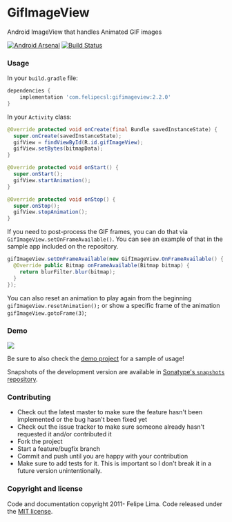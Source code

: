 # GifImageView

Android ImageView that handles Animated GIF images

[![Android Arsenal](https://img.shields.io/badge/Android%20Arsenal-GifImageView-brightgreen.svg?style=flat)](https://android-arsenal.com/details/1/1339)
[![Build Status](https://travis-ci.org/felipecsl/GifImageView.svg?branch=master)](https://travis-ci.org/felipecsl/GifImageView)

### Usage

In your ``build.gradle`` file:

```groovy
dependencies {
    implementation 'com.felipecsl:gifimageview:2.2.0'
}
```

In your `Activity` class:

```java
@Override protected void onCreate(final Bundle savedInstanceState) {
  super.onCreate(savedInstanceState);
  gifView = findViewById(R.id.gifImageView);
  gifView.setBytes(bitmapData);
}

@Override protected void onStart() {
  super.onStart();
  gifView.startAnimation();
}

@Override protected void onStop() {
  super.onStop();
  gifView.stopAnimation();
}
```

If you need to post-process the GIF frames, you can do that via ``GifImageView.setOnFrameAvailable()``.
You can see an example of that in the sample app included on the repository.

```java
gifImageView.setOnFrameAvailable(new GifImageView.OnFrameAvailable() {
  @Override public Bitmap onFrameAvailable(Bitmap bitmap) {
    return blurFilter.blur(bitmap);
  }
});
```

You can also reset an animation to play again from the beginning `gifImageView.resetAnimation();` or show a specific frame of the animation `gifImageView.gotoFrame(3)`;

### Demo

![](https://raw.githubusercontent.com/felipecsl/GifImageView/master/demo.gif)

Be sure to also check the [demo project](https://github.com/felipecsl/GifImageView/blob/master/app/src/main/java/com/felipecsl/gifimageview/app/MainActivity.java) for a sample of usage!

Snapshots of the development version are available in [Sonatype's `snapshots` repository](https://oss.sonatype.org/content/repositories/snapshots/).

### Contributing

* Check out the latest master to make sure the feature hasn't been implemented or the bug hasn't been fixed yet
* Check out the issue tracker to make sure someone already hasn't requested it and/or contributed it
* Fork the project
* Start a feature/bugfix branch
* Commit and push until you are happy with your contribution
* Make sure to add tests for it. This is important so I don't break it in a future version unintentionally.

### Copyright and license

Code and documentation copyright 2011- Felipe Lima.
Code released under the [MIT license](https://github.com/felipecsl/GifImageView/blob/master/LICENSE.txt).
